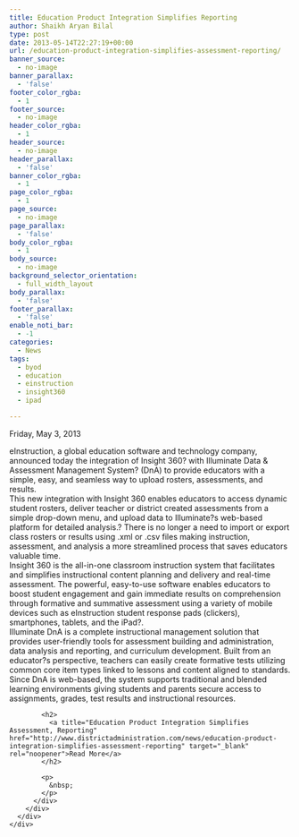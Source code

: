 ```yaml
---
title: Education Product Integration Simplifies Reporting
author: Shaikh Aryan Bilal
type: post
date: 2013-05-14T22:27:19+00:00
url: /education-product-integration-simplifies-assessment-reporting/
banner_source:
  - no-image
banner_parallax:
  - 'false'
footer_color_rgba:
  - 1
footer_source:
  - no-image
header_color_rgba:
  - 1
header_source:
  - no-image
header_parallax:
  - 'false'
banner_color_rgba:
  - 1
page_color_rgba:
  - 1
page_source:
  - no-image
page_parallax:
  - 'false'
body_color_rgba:
  - 1
body_source:
  - no-image
background_selector_orientation:
  - full_width_layout
body_parallax:
  - 'false'
footer_parallax:
  - 'false'
enable_noti_bar:
  - -1
categories:
  - News
tags:
  - byod
  - education
  - einstruction
  - insight360
  - ipad

---
```

Friday, May 3, 2013

<div>
  <div id="block-system-main">
    <div id="node-15687">
      <div>
        <div>
          <div>
            eInstruction, a global education software and technology company, announced today the integration of Insight 360? with Illuminate Data & Assessment Management System? (DnA) to provide educators with a simple, easy, and seamless way to upload rosters, assessments, and results.<br /> This new integration with Insight 360 enables educators to access dynamic student rosters, deliver teacher or district created assessments from a simple drop-down menu, and upload data to Illuminate?s web-based platform for detailed analysis.? There is no longer a need to import or export class rosters or results using .xml or .csv files making instruction, assessment, and analysis a more streamlined process that saves educators valuable time.<br /> Insight 360 is the all-in-one classroom instruction system that facilitates and simplifies instructional content planning and delivery and real-time assessment. The powerful, easy-to-use software enables educators to boost student engagement and gain immediate results on comprehension through formative and summative assessment using a variety of mobile devices such as eInstruction student response pads (clickers), smartphones, tablets, and the iPad?.<br /> Illuminate DnA is a complete instructional management solution that provides user-friendly tools for assessment building and administration, data analysis and reporting, and curriculum development. Built from an educator?s perspective, teachers can easily create formative tests utilizing common core item types linked to lessons and content aligned to standards. Since DnA is web-based, the system supports traditional and blended learning environments giving students and parents secure access to assignments, grades, test results and instructional resources.</p> 
            
            <h2>
              <a title="Education Product Integration Simplifies Assessment, Reporting" href="http://www.districtadministration.com/news/education-product-integration-simplifies-assessment-reporting" target="_blank" rel="noopener">Read More</a>
            </h2>
            
            <p>
              &nbsp;
            </p>
          </div>
        </div>
      </div>
    </div>
  </div>
</div>